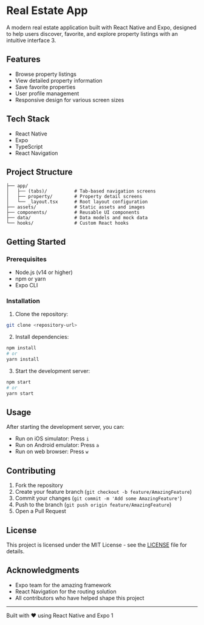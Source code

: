 # Real Estate App

A modern real estate application built with React Native and Expo, designed to help users discover, favorite, and explore property listings with an intuitive interface <mcreference link="https://medium.com/@kc_clintone/the-ultimate-guide-to-writing-a-great-readme-md-for-your-project-3d49c2023357" index="3">3</mcreference>.

## Features

- Browse property listings
- View detailed property information
- Save favorite properties
- User profile management
- Responsive design for various screen sizes

## Tech Stack

- React Native
- Expo
- TypeScript
- React Navigation

## Project Structure

```
├── app/
│   ├── (tabs)/          # Tab-based navigation screens
│   ├── property/        # Property detail screens
│   └── _layout.tsx      # Root layout configuration
├── assets/              # Static assets and images
├── components/          # Reusable UI components
├── data/                # Data models and mock data
└── hooks/               # Custom React hooks
```

## Getting Started

### Prerequisites

- Node.js (v14 or higher)
- npm or yarn
- Expo CLI

### Installation

1. Clone the repository:
```bash
git clone <repository-url>
```

2. Install dependencies:
```bash
npm install
# or
yarn install
```

3. Start the development server:
```bash
npm start
# or
yarn start
```

## Usage

After starting the development server, you can:

- Run on iOS simulator: Press `i`
- Run on Android emulator: Press `a`
- Run on web browser: Press `w`

## Contributing

1. Fork the repository
2. Create your feature branch (`git checkout -b feature/AmazingFeature`)
3. Commit your changes (`git commit -m 'Add some AmazingFeature'`)
4. Push to the branch (`git push origin feature/AmazingFeature`)
5. Open a Pull Request

## License

This project is licensed under the MIT License - see the [LICENSE](LICENSE) file for details.

## Acknowledgments

- Expo team for the amazing framework
- React Navigation for the routing solution
- All contributors who have helped shape this project

---

Built with ❤️ using React Native and Expo <mcreference link="https://bulldogjob.com/readme/how-to-write-a-good-readme-for-your-github-project" index="1">1</mcreference>